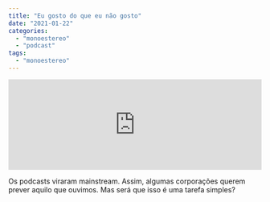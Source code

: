 ```yaml
---
title: "Eu gosto do que eu não gosto"
date: "2021-01-22"
categories: 
  - "monoestereo"
  - "podcast"
tags: 
  - "monoestereo"
---
```


<iframe src="https://anchor.fm/monoestereo/embed/episodes/Eu-gosto-do-que-eu-no-gosto-el77nb" height="180px" width="100%" frameborder="0" scrolling="no" style="width:100%; height:180px;"></iframe>

Os podcasts viraram mainstream. Assim, algumas corporações querem prever aquilo que ouvimos. Mas será que isso é uma tarefa simples?
